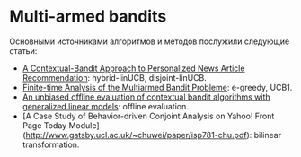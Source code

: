 # Multi-armed bandits
Основными источниками алгоритмов и методов послужили следующие статьи:
* [A Contextual-Bandit Approach to Personalized News Article Recommendation](https://arxiv.org/pdf/1003.0146.pdf): hybrid-linUCB, disjoint-linUCB.
* [Finite-time Analysis of the Multiarmed Bandit Problemе](https://homes.di.unimi.it/~cesabian/Pubblicazioni/ml-02.pdf): e-greedy, UCB1.
* [An unbiased offline evaluation of contextual bandit algorithms with generalized linear models](http://proceedings.mlr.press/v26/li12a/li12a.pdf): offline evaluation.
* [A Case Study of Behavior-driven Conjoint Analysis on Yahoo! Front Page Today Module] (http://www.gatsby.ucl.ac.uk/~chuwei/paper/isp781-chu.pdf): bilinear transformation.
